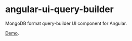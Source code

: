 angular-ui-query-builder
========================
MongoDB format query-builder UI component for Angular.

[Demo](https://momsfriendlydevco.github.io/angular-ui-query-builder).
